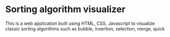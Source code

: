 # Sorting algorithm visualizer

This is a web application built using HTML, CSS, Javascript to visualize classic sorting algorithms such as bubble, insertion, selection, merge, quick 

